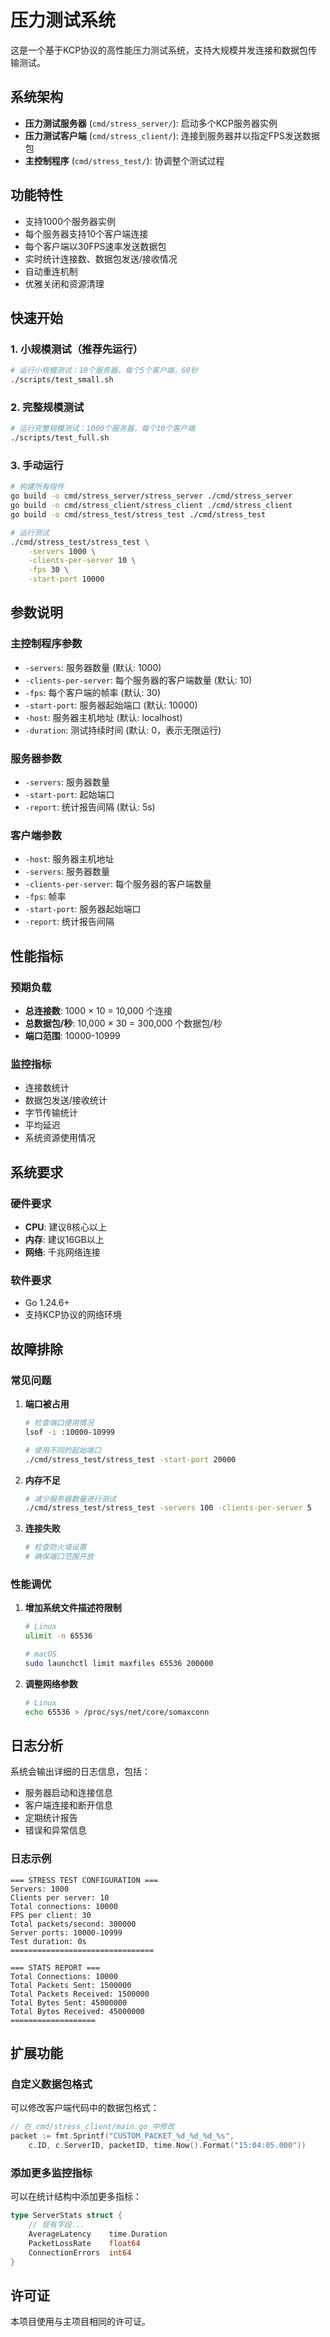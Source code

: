 # 压力测试系统

这是一个基于KCP协议的高性能压力测试系统，支持大规模并发连接和数据包传输测试。

## 系统架构

- **压力测试服务器** (`cmd/stress_server/`): 启动多个KCP服务器实例
- **压力测试客户端** (`cmd/stress_client/`): 连接到服务器并以指定FPS发送数据包
- **主控制程序** (`cmd/stress_test/`): 协调整个测试过程

## 功能特性

- 支持1000个服务器实例
- 每个服务器支持10个客户端连接
- 每个客户端以30FPS速率发送数据包
- 实时统计连接数、数据包发送/接收情况
- 自动重连机制
- 优雅关闭和资源清理

## 快速开始

### 1. 小规模测试（推荐先运行）

```bash
# 运行小规模测试：10个服务器，每个5个客户端，60秒
./scripts/test_small.sh
```

### 2. 完整规模测试

```bash
# 运行完整规模测试：1000个服务器，每个10个客户端
./scripts/test_full.sh
```

### 3. 手动运行

```bash
# 构建所有组件
go build -o cmd/stress_server/stress_server ./cmd/stress_server
go build -o cmd/stress_client/stress_client ./cmd/stress_client
go build -o cmd/stress_test/stress_test ./cmd/stress_test

# 运行测试
./cmd/stress_test/stress_test \
    -servers 1000 \
    -clients-per-server 10 \
    -fps 30 \
    -start-port 10000
```

## 参数说明

### 主控制程序参数

- `-servers`: 服务器数量 (默认: 1000)
- `-clients-per-server`: 每个服务器的客户端数量 (默认: 10)
- `-fps`: 每个客户端的帧率 (默认: 30)
- `-start-port`: 服务器起始端口 (默认: 10000)
- `-host`: 服务器主机地址 (默认: localhost)
- `-duration`: 测试持续时间 (默认: 0，表示无限运行)

### 服务器参数

- `-servers`: 服务器数量
- `-start-port`: 起始端口
- `-report`: 统计报告间隔 (默认: 5s)

### 客户端参数

- `-host`: 服务器主机地址
- `-servers`: 服务器数量
- `-clients-per-server`: 每个服务器的客户端数量
- `-fps`: 帧率
- `-start-port`: 服务器起始端口
- `-report`: 统计报告间隔

## 性能指标

### 预期负载

- **总连接数**: 1000 × 10 = 10,000 个连接
- **总数据包/秒**: 10,000 × 30 = 300,000 个数据包/秒
- **端口范围**: 10000-10999

### 监控指标

- 连接数统计
- 数据包发送/接收统计
- 字节传输统计
- 平均延迟
- 系统资源使用情况

## 系统要求

### 硬件要求

- **CPU**: 建议8核心以上
- **内存**: 建议16GB以上
- **网络**: 千兆网络连接

### 软件要求

- Go 1.24.6+
- 支持KCP协议的网络环境

## 故障排除

### 常见问题

1. **端口被占用**
   ```bash
   # 检查端口使用情况
   lsof -i :10000-10999
   
   # 使用不同的起始端口
   ./cmd/stress_test/stress_test -start-port 20000
   ```

2. **内存不足**
   ```bash
   # 减少服务器数量进行测试
   ./cmd/stress_test/stress_test -servers 100 -clients-per-server 5
   ```

3. **连接失败**
   ```bash
   # 检查防火墙设置
   # 确保端口范围开放
   ```

### 性能调优

1. **增加系统文件描述符限制**
   ```bash
   # Linux
   ulimit -n 65536
   
   # macOS
   sudo launchctl limit maxfiles 65536 200000
   ```

2. **调整网络参数**
   ```bash
   # Linux
   echo 65536 > /proc/sys/net/core/somaxconn
   ```

## 日志分析

系统会输出详细的日志信息，包括：

- 服务器启动和连接信息
- 客户端连接和断开信息
- 定期统计报告
- 错误和异常信息

### 日志示例

```
=== STRESS TEST CONFIGURATION ===
Servers: 1000
Clients per server: 10
Total connections: 10000
FPS per client: 30
Total packets/second: 300000
Server ports: 10000-10999
Test duration: 0s
================================

=== STATS REPORT ===
Total Connections: 10000
Total Packets Sent: 1500000
Total Packets Received: 1500000
Total Bytes Sent: 45000000
Total Bytes Received: 45000000
===================
```

## 扩展功能

### 自定义数据包格式

可以修改客户端代码中的数据包格式：

```go
// 在 cmd/stress_client/main.go 中修改
packet := fmt.Sprintf("CUSTOM_PACKET_%d_%d_%d_%s", 
    c.ID, c.ServerID, packetID, time.Now().Format("15:04:05.000"))
```

### 添加更多监控指标

可以在统计结构中添加更多指标：

```go
type ServerStats struct {
    // 现有字段...
    AverageLatency    time.Duration
    PacketLossRate    float64
    ConnectionErrors  int64
}
```

## 许可证

本项目使用与主项目相同的许可证。 